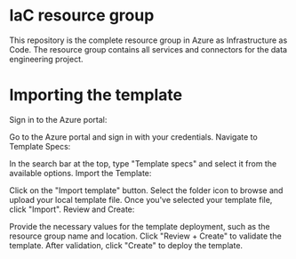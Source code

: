 # IaC resource group
This repository is the complete resource group in Azure as Infrastructure as Code. The resource group contains all services and connectors for the data engineering project.

# Importing the template
Sign in to the Azure portal:

Go to the Azure portal and sign in with your credentials.
Navigate to Template Specs:

In the search bar at the top, type "Template specs" and select it from the available options.
Import the Template:

Click on the "Import template" button.
Select the folder icon to browse and upload your local template file.
Once you've selected your template file, click "Import".
Review and Create:

Provide the necessary values for the template deployment, such as the resource group name and location.
Click "Review + Create" to validate the template.
After validation, click "Create" to deploy the template.
